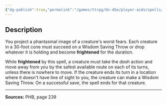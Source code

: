 ```yaml
---
{"dg-publish":true,"permalink":"/games/ttrpg/dn-d5e/player-aids/spells/level-3/fear/","tags":["TTRPG/DND/5e","verbal","somatic","material","concentration","Spell"],"noteIcon":""}
---
```



## Description
You project a phantasmal image of a creature's worst fears.
Each creature in a 30-foot cone must succeed on a Wisdom Saving Throw or drop whatever it is holding and become **frightened** for the duration.

While **frightened** by this spell, a creature must take the *dash* action and move away from you by the safest available route on each of its turns, unless there is nowhere to move.
If the creature ends its turn in a location where it doesn't have line of sight to you, the creature can make a Wisdom Saving Throw.
On a successful save, the spell ends for that creature.

---

**Sources:** PHB, page 239
